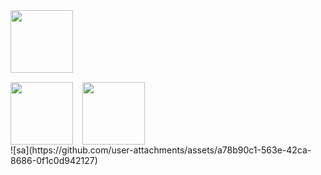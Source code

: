 <div style="display: flex; flex-direction: column; gap: 15px;">
  <img src="https://github.com/user-attachments/assets/a78b90c1-563e-42ca-8686-0f1c0d942127" width="100"/>
  
  <div style="display: flex; gap: 15px;">
    <img src="https://github.com/user-attachments/assets/a7875628-34de-40c6-a482-4548de90e6ba" width="100"/>
    <img src="https://github.com/user-attachments/assets/43c4edf9-796f-4244-9e13-bb1748b1b733" width="100"/>
  </div>
</div>
![sa](https://github.com/user-attachments/assets/a78b90c1-563e-42ca-8686-0f1c0d942127)
